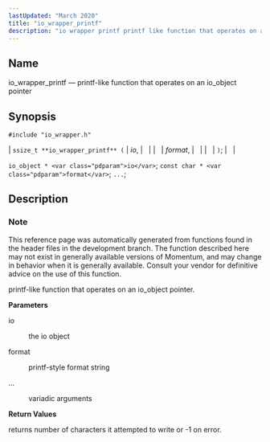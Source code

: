 ```yaml
---
lastUpdated: "March 2020"
title: "io_wrapper_printf"
description: "io wrapper printf printf like function that operates on an io object pointer ssize t io wrapper printf io format io object io const char format This reference page was automatically generated from functions found in the header files in the development branch The function described here may not exist..."
---
```


<a name="apis.io_wrapper_printf"></a> 
## Name

io_wrapper_printf — printf-like function that operates on an io_object pointer

## Synopsis

`#include "io_wrapper.h"`

| `ssize_t **io_wrapper_printf** (` | <var class="pdparam">io</var>, |   |
|   | <var class="pdparam">format</var>, |   |
|   | `)`; |   |

`io_object * <var class="pdparam">io</var>`;
`const char * <var class="pdparam">format</var>`;
`...`;<a name="idp53932768"></a> 
## Description

### Note

This reference page was automatically generated from functions found in the header files in the development branch. The function described here may not exist in generally available versions of Momentum, and may change in behavior when it is generally available. Consult your vendor for definitive advice on the use of this function.

printf-like function that operates on an io_object pointer.

**<a name="idp53935648"></a> Parameters**

<dl class="variablelist">

<dt>io</dt>

<dd>

the io object

</dd>

<dt>format</dt>

<dd>

printf-style format string

</dd>

<dt>...</dt>

<dd>

variadic arguments

</dd>

</dl>

**<a name="idp53942016"></a> Return Values**

returns number of characters it attempted to write or -1 on error.